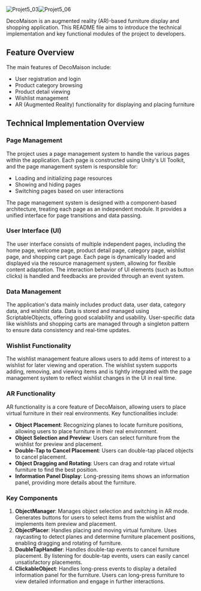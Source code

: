 ![Projet5_03](https://github.com/user-attachments/assets/87c91be9-8c73-4b31-8225-fa49461ed8d5)![Projet5_06](https://github.com/user-attachments/assets/bf7fc6e3-26b1-4560-97f8-cf9697322537)


DecoMaison is an augmented reality (AR)-based furniture display and shopping application. This README file aims to introduce the technical implementation and key functional modules of the project to developers.

## Feature Overview

The main features of DecoMaison include:

- User registration and login
- Product category browsing
- Product detail viewing
- Wishlist management
- AR (Augmented Reality) functionality for displaying and placing furniture

## Technical Implementation Overview

### Page Management

The project uses a page management system to handle the various pages within the application. Each page is constructed using Unity's UI Toolkit, and the page management system is responsible for:

- Loading and initializing page resources
- Showing and hiding pages
- Switching pages based on user interactions

The page management system is designed with a component-based architecture, treating each page as an independent module. It provides a unified interface for page transitions and data passing.

### User Interface (UI)

The user interface consists of multiple independent pages, including the home page, welcome page, product detail page, category page, wishlist page, and shopping cart page. Each page is dynamically loaded and displayed via the resource management system, allowing for flexible content adaptation. The interaction behavior of UI elements (such as button clicks) is handled and feedbacks are provided through an event system.

### Data Management

The application's data mainly includes product data, user data, category data, and wishlist data. Data is stored and managed using ScriptableObjects, offering good scalability and usability. User-specific data like wishlists and shopping carts are managed through a singleton pattern to ensure data consistency and real-time updates.

### Wishlist Functionality

The wishlist management feature allows users to add items of interest to a wishlist for later viewing and operation. The wishlist system supports adding, removing, and viewing items and is tightly integrated with the page management system to reflect wishlist changes in the UI in real time.

### AR Functionality

AR functionality is a core feature of DecoMaison, allowing users to place virtual furniture in their real environments. Key functionalities include:

- **Object Placement**: Recognizing planes to locate furniture positions, allowing users to place furniture in their real environment.
- **Object Selection and Preview**: Users can select furniture from the wishlist for preview and placement.
- **Double-Tap to Cancel Placement**: Users can double-tap placed objects to cancel placement.
- **Object Dragging and Rotating**: Users can drag and rotate virtual furniture to find the best position.
- **Information Panel Display**: Long-pressing items shows an information panel, providing more details about the furniture.

### Key Components

1. **ObjectManager**: Manages object selection and switching in AR mode. Generates buttons for users to select items from the wishlist and implements item preview and placement.
2. **ObjectPlacer**: Handles placing and moving virtual furniture. Uses raycasting to detect planes and determine furniture placement positions, enabling dragging and rotating of furniture.
3. **DoubleTapHandler**: Handles double-tap events to cancel furniture placement. By listening for double-tap events, users can easily cancel unsatisfactory placements.
4. **ClickableObject**: Handles long-press events to display a detailed information panel for the furniture. Users can long-press furniture to view detailed information and engage in further interactions.
